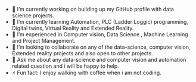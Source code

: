 - 🔭 I’m currently working on building up my GitHub profile with data science projects.
- 🌱 I’m currently learning Automation, PLC (Ladder Loggic) programming, Digital twins, Virtual Reality and Extended Reality.
- 🤔 I’m experienced in Computer vision, Data Science , Machine Learning and Project Management.
- 👯 I’m looking to collaborate on any of the data-science, computer vision, Extended reality projects and also open to other projects.
- 💬 Ask me about any data-science and computer vision and automation related question and i will be happy to help.
- ⚡ Fun fact: I enjoy walking with coffee when i am not coding.
